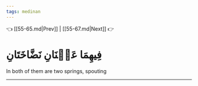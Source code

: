 ```yaml
---
tags: medinan
---
```


👈 [[55-65.md|Prev]] | [[55-67.md|Next]] 👉

# فِيهِمَا عَيۡنَانِ نَضَّاخَتَانِ

In both of them are two springs, spouting

---

